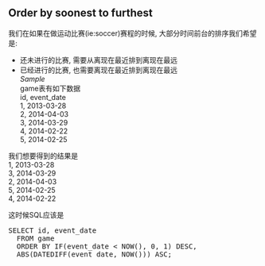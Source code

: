 Order by soonest to furthest  
----------------------------

我们在如果在做运动比赛(ie:soccer)赛程的时候, 大部分时间前台的排序我们希望是:  
- 还未进行的比赛, 需要从离现在最近排到离现在最远   
- 已经进行的比赛, 也需要离现在最近排到离现在最远  
*Sample*  
game表有如下数据  
id, event_date  
1, 2013-03-28  
2, 2014-04-03  
3, 2014-03-29  
4, 2014-02-22  
5, 2014-02-25  

我们想要得到的结果是  
1, 2013-03-28  
3, 2014-03-29  
2, 2014-04-03  
5, 2014-02-25  
4, 2014-02-22  

这时候SQL应该是

<pre>
SELECT id, event_date
  FROM game
  ORDER BY IF(event_date < NOW(), 0, 1) DESC,
  ABS(DATEDIFF(event_date, NOW())) ASC;
</pre>
